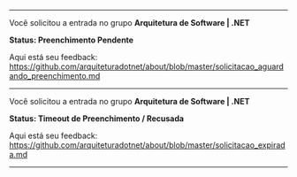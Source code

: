 --------------------------------------------------------------------------------------------------------------------------------------------------------------


Você solicitou a entrada no grupo **Arquitetura de Software | .NET**

**Status: Preenchimento Pendente**

Aqui está seu feedback: https://github.com/arquiteturadotnet/about/blob/master/solicitacao_aguardando_preenchimento.md

-----------


Você solicitou a entrada no grupo **Arquitetura de Software | .NET**

**Status: Timeout de Preenchimento / Recusada**

Aqui está seu feedback: https://github.com/arquiteturadotnet/about/blob/master/solicitacao_expirada.md

-----------
